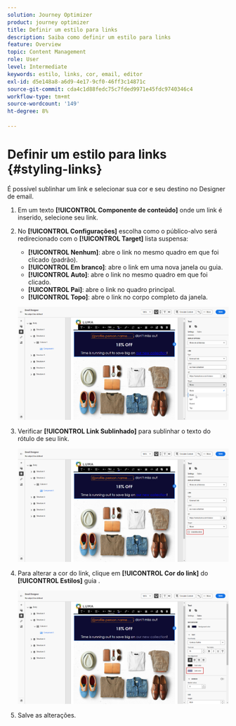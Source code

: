 ```yaml
---
solution: Journey Optimizer
product: journey optimizer
title: Definir um estilo para links
description: Saiba como definir um estilo para links
feature: Overview
topic: Content Management
role: User
level: Intermediate
keywords: estilo, links, cor, email, editor
exl-id: d5e148a8-a6d9-4e17-9cf0-46ff3c14871c
source-git-commit: cda4c1d88fedc75c7fded9971e45fdc9740346c4
workflow-type: tm+mt
source-wordcount: '149'
ht-degree: 8%

---
```


# Definir um estilo para links {#styling-links}

É possível sublinhar um link e selecionar sua cor e seu destino no Designer de email.

1. Em um texto **[!UICONTROL Componente de conteúdo]** onde um link é inserido, selecione seu link.

1. No **[!UICONTROL Configurações]** escolha como o público-alvo será redirecionado com o **[!UICONTROL Target]** lista suspensa:

   * **[!UICONTROL Nenhum]**: abre o link no mesmo quadro em que foi clicado (padrão).
   * **[!UICONTROL Em branco]**: abre o link em uma nova janela ou guia.
   * **[!UICONTROL Auto]**: abre o link no mesmo quadro em que foi clicado.
   * **[!UICONTROL Pai]**: abre o link no quadro principal.
   * **[!UICONTROL Topo]**: abre o link no corpo completo da janela.

   ![](assets/link_2.png)

1. Verificar **[!UICONTROL Link Sublinhado]** para sublinhar o texto do rótulo de seu link.

   ![](assets/link_1.png)

1. Para alterar a cor do link, clique em **[!UICONTROL Cor do link]** do **[!UICONTROL Estilos]** guia .

   ![](assets/link_3.png)

1. Salve as alterações.
